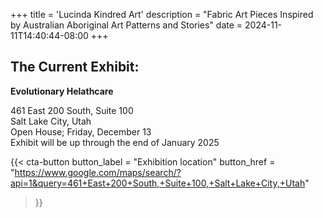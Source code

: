 +++
title = 'Lucinda Kindred Art'
description = "Fabric Art Pieces Inspired by Australian Aboriginal Art Patterns and Stories"
date = 2024-11-11T14:40:44-08:00
+++

## The Current Exhibit:

**Evolutionary Helathcare**

461 East 200 South, Suite 100  
Salt Lake City, Utah  
Open House; Friday, December 13  
Exhibit will be up through the end of January 2025  

{{< cta-button 
  button_label = "Exhibition location" 
  button_href = "https://www.google.com/maps/search/?api=1&query=461+East+200+South,+Suite+100,+Salt+Lake+City,+Utah" 
>}}